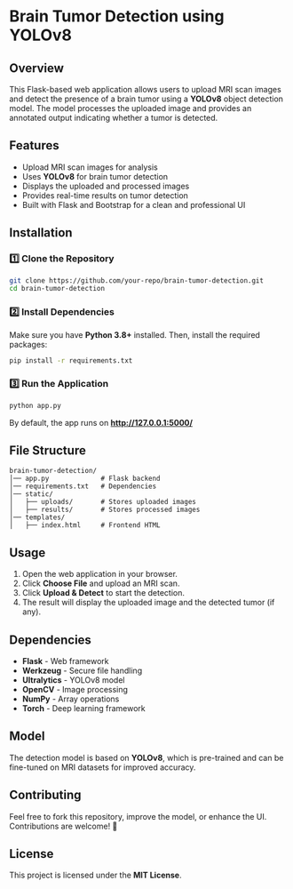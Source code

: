 # Brain Tumor Detection using YOLOv8

## Overview
This Flask-based web application allows users to upload MRI scan images and detect the presence of a brain tumor using a **YOLOv8** object detection model. The model processes the uploaded image and provides an annotated output indicating whether a tumor is detected.

## Features
- Upload MRI scan images for analysis
- Uses **YOLOv8** for brain tumor detection
- Displays the uploaded and processed images
- Provides real-time results on tumor detection
- Built with Flask and Bootstrap for a clean and professional UI

## Installation
### 1️⃣ Clone the Repository
```bash
git clone https://github.com/your-repo/brain-tumor-detection.git
cd brain-tumor-detection
```

### 2️⃣ Install Dependencies
Make sure you have **Python 3.8+** installed. Then, install the required packages:
```bash
pip install -r requirements.txt
```

### 3️⃣ Run the Application
```bash
python app.py
```
By default, the app runs on **http://127.0.0.1:5000/**

## File Structure
```
brain-tumor-detection/
│── app.py             # Flask backend
│── requirements.txt   # Dependencies
│── static/
│   ├── uploads/       # Stores uploaded images
│   ├── results/       # Stores processed images
│── templates/
│   ├── index.html     # Frontend HTML
```

## Usage
1. Open the web application in your browser.
2. Click **Choose File** and upload an MRI scan.
3. Click **Upload & Detect** to start the detection.
4. The result will display the uploaded image and the detected tumor (if any).

## Dependencies
- **Flask** - Web framework
- **Werkzeug** - Secure file handling
- **Ultralytics** - YOLOv8 model
- **OpenCV** - Image processing
- **NumPy** - Array operations
- **Torch** - Deep learning framework

## Model
The detection model is based on **YOLOv8**, which is pre-trained and can be fine-tuned on MRI datasets for improved accuracy.

## Contributing
Feel free to fork this repository, improve the model, or enhance the UI. Contributions are welcome! 🚀

## License
This project is licensed under the **MIT License**.

